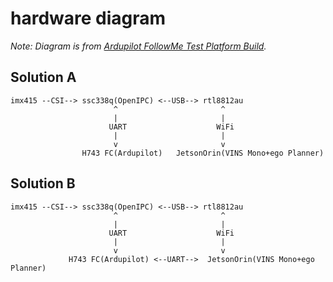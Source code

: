 # hardware diagram

*Note: Diagram is from [Ardupilot FollowMe Test Platform Build](https://blog.csdn.net/lida2003/article/details/141649074).*


## Solution A
```
imx415 --CSI--> ssc338q(OpenIPC) <--USB--> rtl8812au
                       ^                       ^
                       |                       |
                      UART                    WiFi
                       |                       |
                       v                       v
                H743 FC(Ardupilot)   JetsonOrin(VINS Mono+ego Planner)
```

## Solution B
```
imx415 --CSI--> ssc338q(OpenIPC) <--USB--> rtl8812au
                       ^                       ^
                       |                       |
                      UART                    WiFi
                       |                       |
                       v                       v
             H743 FC(Ardupilot) <--UART-->  JetsonOrin(VINS Mono+ego Planner)
```